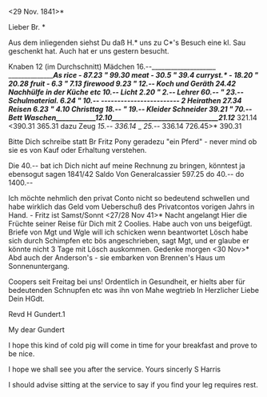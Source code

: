  <29 Nov. 1841>*

Lieber Br. <Hebich>*

Aus dem inliegenden siehst Du daß H.<arris>* uns zu C<ooper>*'s Besuch eine kl. Sau geschenkt hat. Auch hat er uns gestern besucht.

Knaben 12 (im Durchschnitt) Mädchen 16.--____________________ ___________________As
rice - 87.23 " 99.30
meat - 30.5 " 39.4
curryst.* - 18.20 " 20.28
fruit - 6.3 " 7.13
firewood 9.23 " 12.--
Koch und Geräth 24.42 Nachhülfe in der Küche etc 10.--
Licht 2.20 " 2.--
Lehrer 60.-- " 23.--
Schulmaterial. 6.24 " 10.--
------------------------ 2 Heirathen 27.34
Reisen 6.23 " 4.10
Christtag 18.-- " 19.--
Kleider Schneider 39.21 " 70.--
Bett
Waschen____________12.10________________________________21.12_____  321.14 <390.31 365.31
dazu Zeug _15.--_ _336.14_ _ _25.--_
 336.14 726.45>* 390.31

Bitte Dich schreibe statt Br Fritz Pony geradezu "ein Pferd" - never mind ob sie es von Kauf oder Erhaltung verstehen.

Die 40.-- bat ich Dich nicht auf meine Rechnung zu bringen, könntest ja ebensogut sagen
1841/42
 Saldo
Von Generalcassier 597.25
 do 40.--
 do 1400.--

Ich möchte nehmlich den privat Conto nicht so bedeutend schwellen und habe wirklich das Geld vom Ueberschuß des Privatcontos vorigen Jahrs in Hand. - 
Fritz ist Samst/Sonnt <27/28 Nov 41>* Nacht angelangt Hier die Früchte seiner Reise für Dich mit 2 Coolies. Habe auch von uns beigefügt. Briefe von Mgt und Wgle will ich schicken wenn beantwortet Lösch habe sich durch Schimpfen etc bös angeschrieben, sagt Mgt, und er glaube er könnte nicht 3 Tage mit Lösch auskommen. Gedenke morgen <30 Nov>* Abd auch der Anderson's - sie embarken von Brennen's Haus um Sonnenuntergang.

Coopers seit Freitag bei uns! Ordentlich in Gesundheit, er hielts aber für bedeutenden Schnupfen etc was ihn von Mahe wegtrieb
In Herzlicher Liebe Dein
 HGdt.



Revd H Gundert.1

My dear Gundert

I hope this kind of cold pig will come in time for your breakfast and prove to be nice.

I hope we shall see you after the service.
 Yours sincerly
 S Harris

I should advise sitting at the service to say if you find your leg requires rest.

